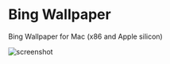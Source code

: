 # Bing Wallpaper

Bing Wallpaper for Mac (x86 and Apple silicon)

![screenshot](https://user-images.githubusercontent.com/233721/161424300-43024403-08b2-4640-a612-80acb9832d17.png)
